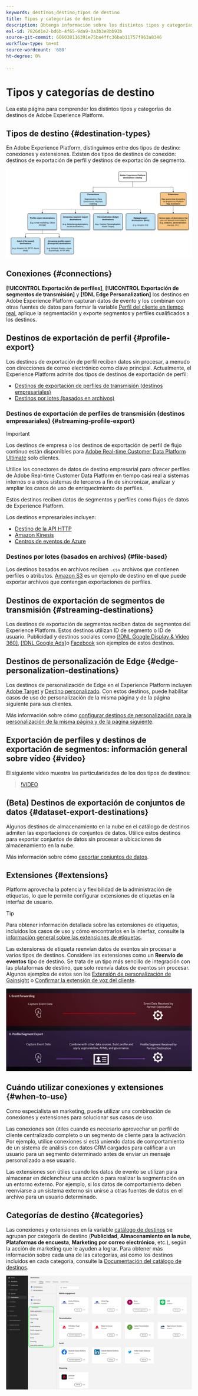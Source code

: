 ```yaml
---
keywords: destinos;destino;tipos de destino
title: Tipos y categorías de destino
description: Obtenga información sobre los distintos tipos y categorías de destinos en Adobe Experience Platform.
exl-id: 7826d1e2-bd6b-4f65-9da9-0a3b3e8bb93b
source-git-commit: 606038116391e75ba4ffc36bab11757f963a8346
workflow-type: tm+mt
source-wordcount: '680'
ht-degree: 0%

---
```


# Tipos y categorías de destino

Lea esta página para comprender los distintos tipos y categorías de destinos de Adobe Experience Platform.

## Tipos de destino {#destination-types}

En Adobe Experience Platform, distinguimos entre dos tipos de destino: conexiones y extensiones. Existen dos tipos de destinos de conexión: destinos de exportación de perfil y destinos de exportación de segmento.

![Tipos de destinos](./assets/destination-types/types-of-destinations.png)

## Conexiones {#connections}

**[!UICONTROL Exportación de perfiles]**, **[!UICONTROL Exportación de segmentos de transmisión]** y **[!DNL Edge Personalization]** los destinos en Adobe Experience Platform capturan datos de evento y los combinan con otras fuentes de datos para formar la variable [Perfil del cliente en tiempo real](../profile/home.md), aplique la segmentación y exporte segmentos y perfiles cualificados a los destinos.

## Destinos de exportación de perfil {#profile-export}

Los destinos de exportación de perfil reciben datos sin procesar, a menudo con direcciones de correo electrónico como clave principal. Actualmente, el Experience Platform admite dos tipos de destinos de exportación de perfil:

* [Destinos de exportación de perfiles de transmisión (destinos empresariales)](#streaming-profile-export)
* [Destinos por lotes (basados en archivos)](#file-based)

### Destinos de exportación de perfiles de transmisión (destinos empresariales) {#streaming-profile-export}

>[!IMPORTANT]
>
>Los destinos de empresa o los destinos de exportación de perfil de flujo continuo están disponibles para [Adobe Real-time Customer Data Platform Ultimate](https://helpx.adobe.com/legal/product-descriptions/real-time-customer-data-platform.html) solo clientes.

Utilice los conectores de datos de destino empresarial para ofrecer perfiles de Adobe Real-time Customer Data Platform en tiempo casi real a sistemas internos o a otros sistemas de terceros a fin de sincronizar, analizar y ampliar los casos de uso de enriquecimiento de perfiles.

Estos destinos reciben datos de segmentos y perfiles como flujos de datos de Experience Platform.

Los destinos empresariales incluyen:

* [Destino de la API HTTP](catalog/streaming/http-destination.md)
* [Amazon Kinesis](catalog/cloud-storage/amazon-kinesis.md)
* [Centros de eventos de Azure](catalog/cloud-storage/azure-event-hubs.md)

### Destinos por lotes (basados en archivos) {#file-based}

Los destinos basados en archivos reciben `.csv` archivos que contienen perfiles o atributos. [Amazon S3](catalog/cloud-storage/amazon-s3.md) es un ejemplo de destino en el que puede exportar archivos que contengan exportaciones de perfiles.

## Destinos de exportación de segmentos de transmisión {#streaming-destinations}

Los destinos de exportación de segmentos reciben datos de segmentos del Experience Platform. Estos destinos utilizan ID de segmento o ID de usuario. Publicidad y destinos sociales como [[!DNL Google Display & Video 360]](catalog/advertising/google-dv360.md), [[!DNL Google Ads]](catalog/advertising/google-ads-destination.md)o [Facebook](catalog/social/facebook.md) son ejemplos de estos destinos.

## Destinos de personalización de Edge {#edge-personalization-destinations}

Los destinos de personalización de Edge en el Experience Platform incluyen [Adobe Target](/help/destinations/catalog/personalization/adobe-target-connection.md) y [Destino personalizado](/help/destinations/catalog/personalization/custom-personalization.md). Con estos destinos, puede habilitar casos de uso de personalización de la misma página y de la página siguiente para sus clientes.

Más información sobre cómo [configurar destinos de personalización para la personalización de la misma página y de la página siguiente](/help/destinations/ui/configure-personalization-destinations.md).

## Exportación de perfiles y destinos de exportación de segmentos: información general sobre vídeo {#video}

El siguiente vídeo muestra las particularidades de los dos tipos de destinos:

>[!VIDEO](https://video.tv.adobe.com/v/29707?quality=12)

## (Beta) Destinos de exportación de conjuntos de datos {#dataset-export-destinations}

Algunos destinos de almacenamiento en la nube en el catálogo de destinos admiten las exportaciones de conjuntos de datos. Utilice estos destinos para exportar conjuntos de datos sin procesar a ubicaciones de almacenamiento en la nube.

Más información sobre cómo [exportar conjuntos de datos](/help/destinations/ui/export-datasets.md).

## Extensiones {#extensions}

Platform aprovecha la potencia y flexibilidad de la administración de etiquetas, lo que le permite configurar extensiones de etiquetas en la interfaz de usuario.

>[!TIP]
>
>Para obtener información detallada sobre las extensiones de etiquetas, incluidos los casos de uso y cómo encontrarlos en la interfaz, consulte la [información general sobre las extensiones de etiquetas](./catalog/launch-extensions/overview.md).

Las extensiones de etiqueta reenvían datos de eventos sin procesar a varios tipos de destinos. Considere las extensiones como un **Reenvío de eventos** tipo de destino. Se trata de un tipo más sencillo de integración con las plataformas de destino, que solo reenvía datos de eventos sin procesar. Algunos ejemplos de estos son los [Extensión de personalización de Gainsight](./catalog/personalization/gainsight.md) o [Confirmar la extensión de voz del cliente](./catalog/voice/confirmit-digital-feedback.md).

![Etiquetar extensiones en comparación con otros destinos](./assets/common/launch-and-other-destinations.png)

## Cuándo utilizar conexiones y extensiones {#when-to-use}

Como especialista en marketing, puede utilizar una combinación de conexiones y extensiones para solucionar sus casos de uso.

Las conexiones son útiles cuando es necesario aprovechar un perfil de cliente centralizado completo o un segmento de cliente para la activación. Por ejemplo, utilice conexiones si está uniendo datos de comportamiento de un sistema de análisis con datos CRM cargados para calificar a un usuario para un segmento determinado antes de enviar un mensaje personalizado a ese usuario.

Las extensiones son útiles cuando los datos de evento se utilizan para almacenar en déclencheur una acción o para realizar la segmentación en un entorno externo. Por ejemplo, si los datos de comportamiento deben reenviarse a un sistema externo sin unirse a otras fuentes de datos en el archivo para un usuario determinado.

## Categorías de destino {#categories}

Las conexiones y extensiones en la variable [catálogo de destinos](https://platform.adobe.com/destination/catalog) se agrupan por categoría de destino (**Publicidad**, **Almacenamiento en la nube**, **Plataformas de encuesta**, **Marketing por correo electrónico**, etc.), según la acción de marketing que le ayuden a lograr. Para obtener más información sobre cada una de las categorías, así como los destinos incluidos en cada categoría, consulte la [Documentación del catálogo de destinos](./catalog/overview.md).

![Categorías de destino resaltadas en la página de catálogo.](./assets/destination-types/destination-categories-menu.png)
